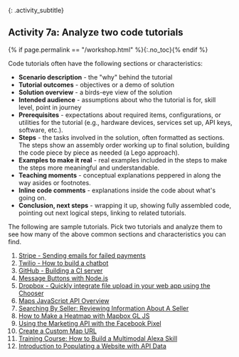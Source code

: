 {: .activity_subtitle}
## <i class="fa fa-user-circle"></i> Activity 7a: Analyze two code tutorials
{% if page.permalink == "/workshop.html" %}{:.no_toc}{% endif %}

Code tutorials often have the following sections or characteristics:


*  **Scenario description** - the "why" behind the tutorial
*  **Tutorial outcomes** - objectives or a demo of solution
*  **Solution overview** - a birds-eye view of the solution
*  **Intended audience** - assumptions about who the tutorial is for, skill level, point in journey
*  **Prerequisites** - expectations about required items, configurations, or utilities for the tutorial (e.g., hardware devices, services set up, API keys, software, etc.).
*  **Steps** - the tasks involved in the solution, often formatted as sections. The steps show an assembly order working up to final solution, building the code piece by piece as needed (a Lego approach).
*  **Examples to make it real** - real examples included in the steps to make the steps more meaningful and understandable.
*  **Teaching moments** - conceptual explanations peppered in along the way asides or footnotes.
*  **Inline code comments** - explanations inside the code about what's going on.
*  **Conclusion, next steps** - wrapping it up, showing fully assembled code, pointing out next logical steps, linking to related tutorials.

The following are sample tutorials. Pick two tutorials and analyze them to see how many of the above common sections and characteristics you can find.

1.  [Stripe - Sending emails for failed payments](https://stripe.com/docs/recipes/sending-emails-for-failed-payments)
2.  [Twilio - How to build a chatbot](https://www.twilio.com/docs/autopilot/guides/how-to-build-a-chatbot)
3.  [GitHub - Building a CI server](https://developer.github.com/v3/guides/building-a-ci-server/)
4.  [Message Buttons with Node.js](https://api.slack.com/tutorials/intro-to-message-buttons)
5.  [Dropbox - Quickly integrate file upload in your web app using the Chooser](https://blogs.dropbox.com/developers/2019/05/quickly-integrate-file-upload-in-your-web-app-using-the-chooser/)
6.  [Maps JavaScript API Overview](https://developers.google.com/maps/documentation/javascript/tutorial)
7.  [Searching By Seller: Reviewing Information About A Seller](https://developer.ebay.com/DevZone/shopping/docs/HowTo/PHP_Shopping/PHP_FIA_GUP_Interm_NV_XML/PHP_FIA_GUP_Interm_NV_XML.html)
8.  [How to Make a Heatmap with Mapbox GL JS](https://www.programmableweb.com/news/how-to-make-heatmap-mapbox-gl-js/how-to/2018/11/01)
9.  [Using the Marketing API with the Facebook Pixel](https://developers.facebook.com/docs/marketing-api/audiences-api/pixel)
10. [Create a Custom Map URL](https://docs.microsoft.com/en-us/bingmaps/articles/create-a-custom-map-url)
11. [Training Course: How to Build a Multimodal Alexa Skill](https://developer.amazon.com/en-US/alexa/alexa-skills-kit/resources/training-resources/intro-multimodal)
12. [Introduction to Populating a Website with API Data](https://programminghistorian.org/en/lessons/introduction-to-populating-a-website-with-api-data)
